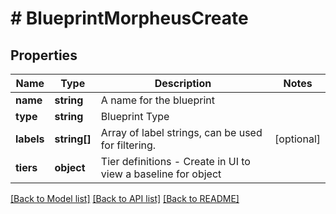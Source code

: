 # # BlueprintMorpheusCreate

## Properties

Name | Type | Description | Notes
------------ | ------------- | ------------- | -------------
**name** | **string** | A name for the blueprint |
**type** | **string** | Blueprint Type |
**labels** | **string[]** | Array of label strings, can be used for filtering. | [optional]
**tiers** | **object** | Tier definitions - Create in UI to view a baseline for object |

[[Back to Model list]](../../README.md#models) [[Back to API list]](../../README.md#endpoints) [[Back to README]](../../README.md)
